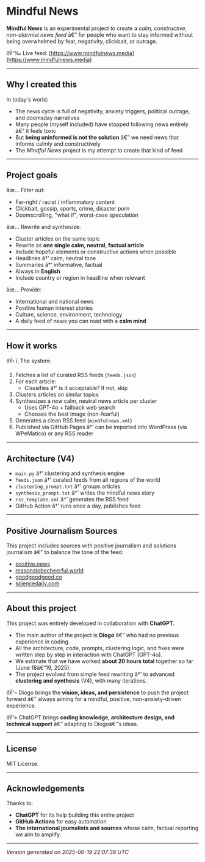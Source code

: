 # Mindful News

**Mindful News** is an experimental project to create a *calm, constructive, non-alarmist news feed* â€” for people who want to stay informed without being overwhelmed by fear, negativity, clickbait, or outrage.

ðŸ‘‰ Live feed: [https://www.mindfulnews.media](https://www.mindfulnews.media)

---

## Why I created this

In today's world:

- The news cycle is full of negativity, anxiety triggers, political outrage, and doomsday narratives
- Many people (myself included) have stopped following news entirely â€” it feels toxic
- But **being uninformed is not the solution** â€” we need news that informs calmly and constructively
- The *Mindful News* project is my attempt to create that kind of feed

---

## Project goals

âœ… Filter out:

- Far-right / racist / inflammatory content  
- Clickbait, gossip, sports, crime, disaster porn  
- Doomscrolling, "what if", worst-case speculation

âœ… Rewrite and synthesize:

- Cluster articles on the same topic  
- Rewrite as **one single calm, neutral, factual article**  
- Include hopeful elements or constructive actions when possible  
- Headlines â†’ calm, neutral tone  
- Summaries â†’ informative, factual  
- Always in **English**  
- Include country or region in headline when relevant

âœ… Provide:

- International and national news  
- Positive human interest stories  
- Culture, science, environment, technology  
- A daily feed of news you can read with a **calm mind**

---

## How it works

ðŸ› ï¸ The system:

1. Fetches a list of curated RSS feeds (`feeds.json`)  
2. For each article:  
    - Classifies â†’ is it acceptable? If not, skip  
3. Clusters articles on similar topics  
4. Synthesizes a *new* calm, neutral news article per cluster  
    - Uses GPT-4o + fallback web search  
    - Chooses the best image (non-fearful)  
5. Generates a clean RSS feed (`mindfulnews.xml`)  
6. Published via GitHub Pages â†’ can be imported into WordPress (via WPeMatico) or any RSS reader

---

## Architecture (V4)

- `main.py` â†’ clustering and synthesis engine  
- `feeds.json` â†’ curated feeds from all regions of the world  
- `clustering_prompt.txt` â†’ groups articles  
- `synthesis_prompt.txt` â†’ writes the mindful news story  
- `rss_template.xml` â†’ generates the RSS feed  
- GitHub Action â†’ runs once a day, publishes feed

---

## Positive Journalism Sources

This project includes sources with positive journalism and solutions journalism â€” to balance the tone of the feed:

- [positive.news](https://www.positive.news)  
- [reasonstobecheerful.world](https://reasonstobecheerful.world)  
- [goodgoodgood.co](https://www.goodgoodgood.co)  
- [sciencedaily.com](https://www.sciencedaily.com)  

---

## About this project

This project was entirely developed in collaboration with **ChatGPT**.

- The main author of the project is **Diogo** â€” who had no previous experience in coding.
- All the architecture, code, prompts, clustering logic, and fixes were written step by step in interaction with ChatGPT (GPT-4o).
- We estimate that we have worked **about 20 hours total** together so far (June 18â€“19, 2025).
- The project evolved from simple feed rewriting â†’ to advanced **clustering and synthesis** (V4), with many iterations.

ðŸ’¬ Diogo brings the **vision, ideas, and persistence** to push the project forward â€” always aiming for a mindful, positive, non-anxiety-driven experience.

ðŸ’» ChatGPT brings **coding knowledge, architecture design, and technical support** â€” adapting to Diogoâ€™s ideas.

---

## License

MIT License.

---

## Acknowledgements

Thanks to:

- **ChatGPT** for its help building this entire project
- **GitHub Actions** for easy automation
- **The international journalists and sources** whose calm, factual reporting we aim to amplify.

---

_Version generated on 2025-06-19 22:07:38 UTC_